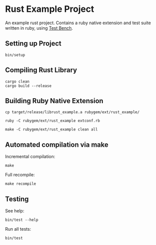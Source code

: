 # Rust Example Project

An example rust project. Contains a ruby native extension and test suite written in ruby, using [Test Bench](https://github.com/ntl/test-bench).

## Setting up Project

    bin/setup

## Compiling Rust Library

    cargo clean
    cargo build --release

## Building Ruby Native Extension

    cp target/release/librust_example.a rubygem/ext/rust_example/

    ruby -C rubygem/ext/rust_example extconf.rb

    make -C rubygem/ext/rust_example clean all

## Automated compilation via make

Incremental compilation:

    make

Full recompile:

    make recompile

## Testing

See help:

    bin/test --help

Run all tests:

    bin/test
